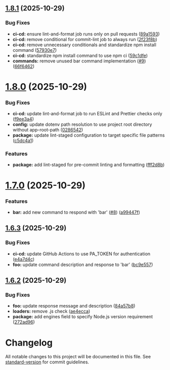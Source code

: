 ## [1.8.1](https://github.com/grantchatterton/amano-discord-bot/compare/v1.8.0...v1.8.1) (2025-10-29)


### Bug Fixes

* **ci-cd:** ensure lint-and-format job runs only on pull requests ([89a1593](https://github.com/grantchatterton/amano-discord-bot/commit/89a159309fefddeab0d2356b4c2de9af3c1a6bd3))
* **ci-cd:** remove conditional for commit-lint job to always run ([2f23f8b](https://github.com/grantchatterton/amano-discord-bot/commit/2f23f8ba309a2b7737af3265d7a459b965267dc6))
* **ci-cd:** remove unnecessary conditionals and standardize npm install command ([57930e7](https://github.com/grantchatterton/amano-discord-bot/commit/57930e7a9471a0adef2ae1f8e16ebd37516f7df4))
* **ci-cd:** standardize npm install command to use npm ci ([59c1dfe](https://github.com/grantchatterton/amano-discord-bot/commit/59c1dfeecd616c77b64012109a9343fc266c7863))
* **commands:** remove unused bar command implementation ([#9](https://github.com/grantchatterton/amano-discord-bot/issues/9)) ([66f6462](https://github.com/grantchatterton/amano-discord-bot/commit/66f64629092e9c1340d3d3c7129838993869904a))

# [1.8.0](https://github.com/grantchatterton/amano-discord-bot/compare/v1.7.0...v1.8.0) (2025-10-29)


### Bug Fixes

* **ci-cd:** update lint-and-format job to run ESLint and Prettier checks only ([f9ee3a4](https://github.com/grantchatterton/amano-discord-bot/commit/f9ee3a4a286fd64eeaf7b74c2ed82ff82fd15aee))
* **config:** update dotenv path resolution to use project root directory without app-root-path ([0286542](https://github.com/grantchatterton/amano-discord-bot/commit/028654249315adafb5d721742ca135f1ca0c90a2))
* **package:** update lint-staged configuration to target specific file patterns ([c5dc4a1](https://github.com/grantchatterton/amano-discord-bot/commit/c5dc4a1995459787c970bfd7603a90b4a0b75ee1))


### Features

* **package:** add lint-staged for pre-commit linting and formatting ([fff2d8b](https://github.com/grantchatterton/amano-discord-bot/commit/fff2d8b76bc56bec2247cc7231b0c315d25a54dd))

# [1.7.0](https://github.com/grantchatterton/amano-discord-bot/compare/v1.6.3...v1.7.0) (2025-10-29)


### Features

* **bar:** add new command to respond with 'bar' ([#8](https://github.com/grantchatterton/amano-discord-bot/issues/8)) ([a99447f](https://github.com/grantchatterton/amano-discord-bot/commit/a99447f3cb6869c37e38fc34e2e7a4aedd14c58c))

## [1.6.3](https://github.com/grantchatterton/amano-discord-bot/compare/v1.6.2...v1.6.3) (2025-10-29)


### Bug Fixes

* **ci-cd:** update GitHub Actions to use PA_TOKEN for authentication ([e4a7d4c](https://github.com/grantchatterton/amano-discord-bot/commit/e4a7d4cf47a6c6dd2bcbf36f0d4ba089163b357c))
* **foo:** update command description and response to 'bar' ([bc9e557](https://github.com/grantchatterton/amano-discord-bot/commit/bc9e55738109316dbf8508678db94aecfadb92df))

## [1.6.2](https://github.com/grantchatterton/amano-discord-bot/compare/v1.6.1...v1.6.2) (2025-10-29)


### Bug Fixes

* **foo:** update response message and description ([84a57b8](https://github.com/grantchatterton/amano-discord-bot/commit/84a57b8e5b2dc7a4e7394c2a2f0dc2cee88562dc))
* **loaders:** remove .js check ([ae4ecca](https://github.com/grantchatterton/amano-discord-bot/commit/ae4eccae9c5b5bde18f3333abec0ae9f56859dfc))
* **package:** add engines field to specify Node.js version requirement ([272ad96](https://github.com/grantchatterton/amano-discord-bot/commit/272ad96b6457d75bc985038ddfe27f4445c8abaa))

# Changelog

All notable changes to this project will be documented in this file. See [standard-version](https://github.com/conventional-changelog/standard-version) for commit guidelines.
